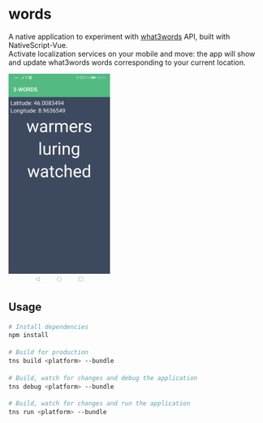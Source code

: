 # words

A native application to experiment with [what3words](https://what3words.com/) API, built with NativeScript-Vue.     
Activate localization services on your mobile and move: the app will show and update what3words words corresponding to your current location.

<img alt="screenshot" src="app/assets/images/screenshot.jpg" width="200">


## Usage

```bash
# Install dependencies
npm install

# Build for production
tns build <platform> --bundle

# Build, watch for changes and debug the application
tns debug <platform> --bundle

# Build, watch for changes and run the application
tns run <platform> --bundle
```